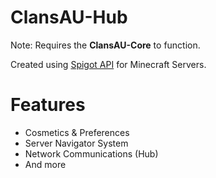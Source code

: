 # ClansAU-Hub
Note: Requires the <b>ClansAU-Core</b> to function.

Created using <a href="https://spigotmc.org" target="_blank">Spigot API</a> for Minecraft Servers.

# Features
<ul>
<li>Cosmetics & Preferences</li>
<li>Server Navigator System</li>
<li>Network Communications (Hub)</li>
<li>And more</li>
</ul>
